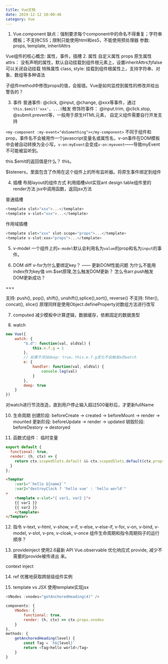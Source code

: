 ```yaml
---
title: Vue文档
date: 2019-12-12 10:00:46
category: Vue
---
```

1. Vue.component
缺点：强制要求每个component中的命名不得重复；字符串模板；不支持CSS；限制只能使用html和es5，不能使用预处理器
参数: props, template, inheritAttrs


Vue组件的核心概念: 属性，事件，插槽
2. 属性
自定义属性 props
原生属性   attrs： 没有声明的属性，默认自动挂载到组件根元素上，设置inheritAttrs为false可以关闭自动挂载
特殊属性   class, style: 挂载到组件根属性上，支持字符串、对象、数组等多种语法

子组件method中修改props的值，会报错。Vue是如何监控到属性的修改并给出警告的？

3. 事件
普通事件: @click, @input, @change, @xxx等事件，通过`this.$emit('xxx', ...)`触发
修饰符事件： @input.trim, @click.stop, @submit.prevent等，一般用于原生HTML元素， 自定义组件需要自行开发支持


`<my-component :my-event="doSomething"></my-component>`
不同于组件和prop，事件名不会被用作一个javascript变量名或属性名，v-on事件在DOM模板中会被自动转换为全小写。`v-on:myEvent`会变成`v-on:myevent`——导致myEvent不可能被监听到。

this.$emit的返回值是什么？
this。

$listeners，里面包含了作用在这个组件上的所有监听器。将原生事件绑定到组件

4. 插槽
布局layout的组件方式
利用插槽slot实现ant design table组件里的render方法
jsx中调用函数，返回jsx方法

普通插槽
```js
<template slot="xxx">...</template>
<template v-slot="xxx">...</template>
```
作用域插槽
```js
<template slot="xxx" slot-scope="props">...</template>
<template v-slot:xxx="props">...</template>
```

5. v-model
一个组件上的`v-model`默认会利用名为`value`的prop和名为`input`的事件。

6. DOM diff
v-for为什么要绑定key？   —— 更新DOM性能问题
为什么不能用index作为key值 
vm.$set原理,怎么触发DOM更新？ 
怎么令arr.push触发DOM更新成功？

===

支持: push(), pop(), shift(), unshift(),splice(),sort(), reverse()
不支持: filter(), concat(), slice()
原理同样是使用Object.defineProperty对数组方法进行改写

7. computed
减少模板中计算逻辑，数据缓存，依赖固定的数据类型

9. watch
```js
new Vue({
    watch: {
        "b.d": function(val, oldVal) {
            this.e.f.g = 1
        },
        // 如果不添加deep: true。this.e.f.g变化不会触发e的watch
        e: {
            handler: function(val, oldVal) {
                console.log(val)
            }
        },
        deep: true
    }
})
```
对watch进行节流改造，直到用户停止输入超过500毫秒后，才更新fullName

10. 生命周期
创建阶段: beforeCreate -> created -> beforeMount -> render -> mounted
更新阶段: beforeUpdate -> render -> updated
销毁阶段: beforeDestory -> destoryed

11. 函数式组件： 临时变量
```js
export default {
  functional: true,
  render: (h, ctx) => {
    return ctx.scopedSlots.default && ctx.scopedSlots.default(ctx.props || {});
  }
};
```

```html
<TempVar
    :var1="`hello ${name}`"
    :var2="destroyClock ? 'hello vue' : 'hello world'"
>
    <template v-slot="{ var1, var2 }">
    {{ var1 }}
    {{ var2 }}
    </template>
</TempVar>
```

12. 指令
v-text, v-html, v-show, v-if, v-else, v-else-if, v-for, v-on, v-bind, v-model, v-slot, v-pre, v-cloak, v-once
组件生命周期和指令周期钩子的运行顺序？

13. provideinject
使用2.6最新 API Vue.observable 优化响应式 provide, 减少不需要的provide被传递出 来。

context inject  

14. ref 优雅地获取跨层级组件实例

15. template vs JSX
使用template实现jsx

```js
<VNodes :vnodes="getAnchoredHeading(4)" />

components: {
    VNodes: {
        functional: true,
        render: (h, ctx) => ctx.props.vnodes
    }
},
methods: {
    getAnchoredHeading(level) {
        const Tag = `h${level}`
        return <Tag>hello world</Tag>
    }
}
```